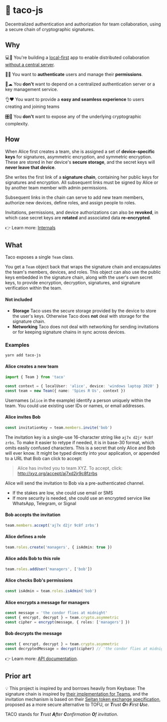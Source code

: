 # 🌮 taco-js

Decentralized authentication and authorization for team collaboration, using a secure chain of
cryptographic signatures.

## Why

💻🤝 You're building a [local-first](http://inkandswitch.com/local-first.html) app to enable distributed collaboration [without a central
server](http://medium.com/all-the-things/a-web-application-with-no-web-server-61000a6aed8f).

👩🔑 You want to **authenticate** users and manage their **permissions**.

🚫☁ You **don't** want to depend on a centralized authentication server or a key management service.

👌❤ You want to provide a **easy and seamless experience** to users creating and joining teams

🎛🤪 You **don't** want to expose any of the underlying cryptographic complexity.

## How

When Alice first creates a team, she is assigned a set of **device-specific keys** for signatures,
asymmetric encryption, and symmetric encryption. These are stored in her device's **secure storage**,
and the secret keys will **never leave that device**.

She writes the first link of a **signature chain**, containing her public keys for signatures and
encryption. All subsequent links must be signed by Alice or by another team member with admin
permissions.

Subsequent links in the chain can serve to add new team members, authorize new devices, define
roles, and assign people to roles.

Invitations, permissions, and device authorizations can also be **revoked**, in which case secret keys
are **rotated** and associated data **re-encrypted**.

👉 Learn more: [Internals](./docs/internals.md)

## What

Taco exposes a single `Team` class.

You get a `Team` object back that wraps the signature chain and encapsulates the team's members,
devices, and roles. This object can also use the public keys embedded in the signature chain, along
with the user's own secret keys, to provide encryption, decryption, signatures, and signature
verification within the team.

#### Not included

- **Storage** Taco uses the secure storage provided by the device to store the user's keys.
  Otherwise Taco does **not** deal with storage for the signature chain.
- **Networking** Taco does not deal with networking for sending invitations or for keeping
  signature chains in sync across devices.

### Examples

```bash
yarn add taco-js
```

#### Alice creates a new team

```ts
import { Team } from 'taco'

const context = { localUser: 'alice', device: 'windows laptop 2020' }
const team = new Team({ name: 'Spies Я Us', context })
```

Usernames (`alice` in the example) identify a person uniquely within the team. You could use existing user IDs or names, or email addresses.

#### Alice invites Bob

```ts
const invitationKey = team.members.invite('bob')
```

The invitation key is a single-use 16-character string like `aj7x d2jr 9c8f zrbs`. To make it easier to retype if needed, it is in base-30 format, which omits easily confused characters. This is a secret that only Alice and Bob will ever know. It might be typed directly into your application, or appended to a URL that Bob can click to accept:

> Alice has invited you to team XYZ. To accept, click: http://xyz.org/accept/aj7xd2jr9c8fzrbs

Alice will send the invitation to Bob via a pre-authenticated channel.

- If the stakes are low, she could use email or SMS
- If more security is needed, she could use an encrypted service like WhatsApp, Telegram, or Signal

#### Bob accepts the invitation

```ts
team.members.accept('aj7x d2jr 9c8f zrbs')
```

#### Alice defines a role

```ts
team.roles.create('managers', { isAdmin: true })
```

#### Alice adds Bob to this role

```ts
team.roles.addUser('managers', ['bob'])
```

#### Alice checks Bob's permissions

```ts
const isAdmin = team.roles.isAdmin('bob')
```

#### Alice encrypts a message for managers

```ts
const message = 'the condor flies at midnight'
const { encrypt, decrypt } = team.crypto.asymmetric
const cipher = encrypt(message, { roles: ['managers'] })
```

#### Bob decrypts the message

```ts
const { encrypt, decrypt } = team.crypto.asymmetric
const decryptedMessage = decrypt(cipher) // 'the condor flies at midnight'
```

👉 Learn more: [API documentation](./docs/api.md).

## Prior art

💡 This project is inspired by and borrows heavily from Keybase: The signature chain is inspired by [their implementation for Teams](https://keybase.io/docs/team), and the invitation mechanism is based on their [Seitan token exchange specification](https://keybase.io/docs/teams/seitan_v2), proposed as a more secure alternative to TOFU, or _**T**rust **O**n **F**irst **U**se_.

TACO stands for _**T**rust **A**fter **C**onfirmation **O**f invitation_.
